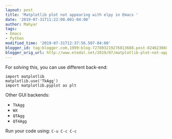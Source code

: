 ```yaml
---
layout: post
title: 'Matplotlib plot not appearing with elpy in Emacs '
date: '2019-07-31T11:22:00.001-04:00'
author: Mahyar
tags:
- Emacs
- Python
modified_time: '2019-07-31T12:37:56.507-04:00'
blogger_id: tag:blogger.com,1999:blog-727803219276813688.post-8246238607515999642
blogger_orig_url: http://www.etedal.net/2019/07/matplotlib-plot-not-appearing-with-elpy.html
---
```



For solving this, you can use different back-end:  
```  
import matplotlib  
matplotlib.use('TkAgg')  
import matplotlib.pyplot as plt  
```  
Other GUI backends:  

*   `TkAgg`
*   `WX`
*   `QTAgg`
*   `QT4Agg`

Run your code using: `C-u C-c C-c`
